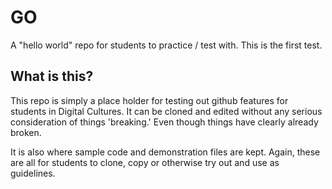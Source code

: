 # GO
A "hello world" repo for students to practice / test with.
This is the first test.

## What is this?
This repo is simply a place holder for testing out github features for students in Digital Cultures. It can be cloned and edited without any serious consideration of things 'breaking.' Even though things have clearly already broken.

It is also where sample code and demonstration files are kept. Again, these are all for students to clone, copy or otherwise try out and use as guidelines. 
